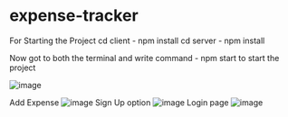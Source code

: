 # expense-tracker
For Starting the Project 
cd client - npm install
cd server - npm install

Now got to both the terminal and write command - npm start to start the project

![image](https://user-images.githubusercontent.com/100562135/227776946-4481a2df-78f2-4a0b-b11b-0601185205fb.png)


Add Expense
![image](https://user-images.githubusercontent.com/100562135/227713184-1abd3cda-530b-421a-b547-07b6decedd64.png)
Sign Up option
![image](https://user-images.githubusercontent.com/100562135/227713295-bb5612fd-9f95-43d7-ba0d-33ee4a498cb4.png)
Login page
![image](https://user-images.githubusercontent.com/100562135/227713339-7f9a75b7-bc68-45da-8912-92e0b7fafca8.png)
